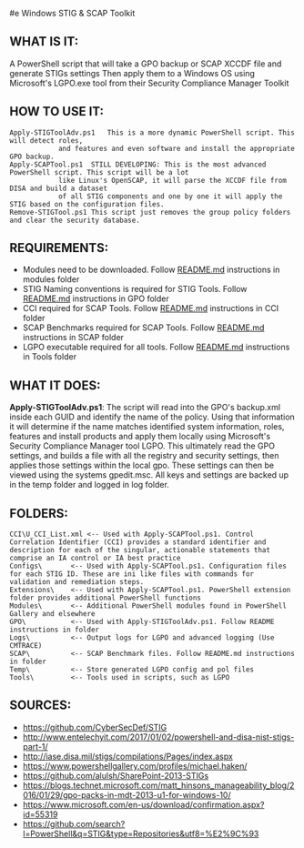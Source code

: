 #e Windows STIG & SCAP Toolkit

## WHAT IS IT: 	
A PowerShell script that will take a GPO backup or SCAP XCCDF file and generate STIGs settings
Then apply them to a Windows OS using Microsoft's LGPO.exe tool from their Security Compliance Manager Toolkit

## HOW TO USE IT:
    Apply-STIGToolAdv.ps1	This is a more dynamic PowerShell script. This will detect roles,
				and features and even software and install the appropriate GPO backup.
    Apply-SCAPTool.ps1	STILL DEVELOPING: This is the most advanced PowerShell script. This script will be a lot
				like Linux's OpenSCAP, it will parse the XCCDF file from DISA and build a dataset
				of all STIG components and one by one it will apply the STIG based on the configuration files.
    Remove-STIGTool.ps1	This script just removes the group policy folders and clear the security database.

## REQUIREMENTS:		
 - Modules need to be downloaded. Follow [README.md](Modules/README.md) instructions in modules folder
 - STIG Naming conventions is required for STIG Tools. Follow [README.md](GPO/README.md)  instructions in GPO folder
 - CCI required for SCAP Tools. Follow [README.md](CCI/README.md)  instructions in CCI folder
 - SCAP Benchmarks required for SCAP Tools. Follow [README.md](SCAP/README.md)  instructions in SCAP folder
 - LGPO executable required for all tools. Follow [README.md](Tools/README.md)  instructions in Tools folder

## WHAT IT DOES: 	
   **Apply-STIGToolAdv.ps1**: The script will read into the GPO's backup.xml inside each GUID and identify the name of the policy. Using that information it will determine if the name matches identified system information, roles, features and install products and apply them locally using Microsoft's Security Compliance Manager tool LGPO. This ultimately read the GPO settings, and builds a file with all the registry and security settings, then applies those settings within the local gpo. These settings can then be viewed using the systems gpedit.msc. All keys and settings are backed up in the temp folder and logged in log folder.

## FOLDERS:

    CCI\U_CCI_List.xml <-- Used with Apply-SCAPTool.ps1. Control Correlation Identifier (CCI) provides a standard identifier and description for each of the singular, actionable statements that comprise an IA control or IA best practice			
    Configs\	   <-- Used with Apply-SCAPTool.ps1. Configuration files for each STIG ID. These are ini like files with commands for validation and remediation steps.			
    Extensions\	   <-- Used with Apply-SCAPTool.ps1. PowerShell extension folder provides additional PowerShell functions
    Modules\	   <-- Additional PowerShell modules found in PowerShell Gallery and elsewhere
    GPO\		   <-- Used with Apply-STIGToolAdv.ps1. Follow README instructions in folder
    Logs\		   <-- Output logs for LGPO and advanced logging (Use CMTRACE)
    SCAP\		   <-- SCAP Benchmark files. Follow README.md instructions in folder
    Temp\		   <-- Store generated LGPO config and pol files
    Tools\		   <-- Tools used in scripts, such as LGPO 


## SOURCES:		
- https://github.com/CyberSecDef/STIG
- http://www.entelechyit.com/2017/01/02/powershell-and-disa-nist-stigs-part-1/
- http://iase.disa.mil/stigs/compilations/Pages/index.aspx
- https://www.powershellgallery.com/profiles/michael.haken/
- https://github.com/alulsh/SharePoint-2013-STIGs
- https://blogs.technet.microsoft.com/matt_hinsons_manageability_blog/2016/01/29/gpo-packs-in-mdt-2013-u1-for-windows-10/
- https://www.microsoft.com/en-us/download/confirmation.aspx?id=55319
- https://github.com/search?l=PowerShell&q=STIG&type=Repositories&utf8=%E2%9C%93
